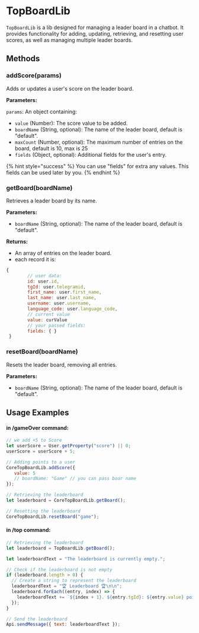# TopBoardLib

`TopBoardLib` is a lib designed for managing a leader board in a chatbot. It provides functionality for adding, updating, retrieving, and resetting user scores, as well as managing multiple leader boards.

## Methods

### addScore(params)

Adds or updates a user's score on the leader board.

**Parameters:**

`params`: An object containing:

* `value` (Number): The score value to be added.
* `boardName` (String, optional): The name of the leader board, default is "default".
* `maxCount` (Number, optional): The maximum number of entries on the board, default is 10, max is 25
* `fields` (Object, optional): Additional fields for the user's entry.

{% hint style="success" %}
You can use "fields" for extra any values. This fields can be used later by you.
{% endhint %}

### getBoard(boardName)

Retrieves a leader board by its name.

**Parameters:**

* `boardName` (String, optional): The name of the leader board, default is "default".

**Returns:**

* An array of entries on the leader board.
* each record it is:&#x20;

```javascript
{
        // user data:
        id: user.id,
        tgId: user.telegramid,
        first_name: user.first_name,
        last_name: user.last_name,
        username: user.username,
        language_code: user.language_code,
        // current value
        value: curValue
        // your passed fields:
        fields: { }
 }
```

### resetBoard(boardName)

Resets the leader board, removing all entries.

**Parameters:**

* `boardName` (String, optional): The name of the leader board, default is "default".

###

## Usage Examples

#### in /gameOver command:

```javascript
// we add +5 to Score
let userScore = User.getProperty("score") || 0;
userScore = userScore + 5;

// Adding points to a user
CoreTopBoardLib.addScore({
   value: 5
   // boardName: "Game" // you can pass boar name
});

// Retrieving the leaderboard
let leaderboard = CoreTopBoardLib.getBoard();

// Resetting the leaderboard
CoreTopBoardLib.resetBoard("game");

```

#### in /top command:

```javascript
// Retrieving the leaderboard
let leaderboard = TopBoardLib.getBoard();

let leaderboardText = "The leaderboard is currently empty.";

// Check if the leaderboard is not empty
if (leaderboard.length > 0) {
  // Create a string to represent the leaderboard
  leaderboardText = "🏆 Leaderboard 🏆\n\n";
  leaderboard.forEach((entry, index) => {
    leaderboardText += `${index + 1}. ${entry.tgId}: ${entry.value} points\n`;
  });
}

// Send the leaderboard
Api.sendMessage({ text: leaderboardText });
```
